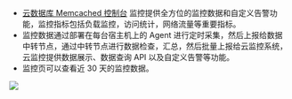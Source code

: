 
- [云数据库 Memcached 控制台](https://console.cloud.tencent.com/memcached) 监控提供全方位的监控数据和自定义告警功能，监控指标包括负载监控，访问统计，网络流量等重要指标。
- 监控数据通过部署在每台宿主机上的 Agent 进行定时采集，然后上报给数据中转节点，通过中转节点进行数据检查，汇总，然后批量上报给云监控系统，云监控提供数据展示、数据查询 API 以及自定义告警等功能。
- 监控页可以查看近 30 天的监控数据。

![](https://main.qcloudimg.com/raw/15c4f3b7429e81bddb470d67f1ca5049.png)
